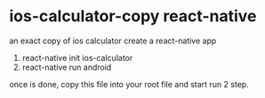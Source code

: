 # ios-calculator-copy react-native
an exact copy of ios calculator
create a react-native app 
  1. react-native init ios-calculator
  2. react-native run android
  
 once is done, copy this file into your root file and start run 2 step.
 
